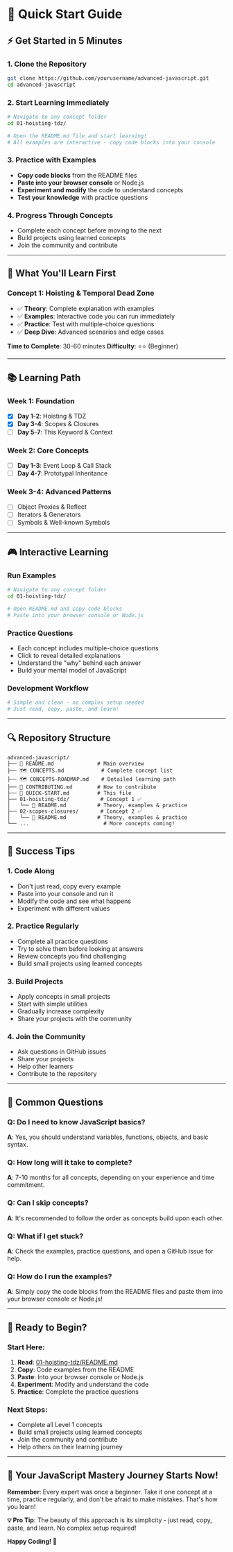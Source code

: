 # 🚀 Quick Start Guide

## ⚡ Get Started in 5 Minutes

### 1. **Clone the Repository**
```bash
git clone https://github.com/yourusername/advanced-javascript.git
cd advanced-javascript
```

### 2. **Start Learning Immediately**
```bash
# Navigate to any concept folder
cd 01-hoisting-tdz/

# Open the README.md file and start learning!
# All examples are interactive - copy code blocks into your console
```

### 3. **Practice with Examples**
- **Copy code blocks** from the README files
- **Paste into your browser console** or Node.js
- **Experiment and modify** the code to understand concepts
- **Test your knowledge** with practice questions

### 4. **Progress Through Concepts**
- Complete each concept before moving to the next
- Build projects using learned concepts
- Join the community and contribute

---

## 🎯 **What You'll Learn First**

### **Concept 1: Hoisting & Temporal Dead Zone**
- ✅ **Theory**: Complete explanation with examples
- ✅ **Examples**: Interactive code you can run immediately
- ✅ **Practice**: Test with multiple-choice questions
- ✅ **Deep Dive**: Advanced scenarios and edge cases

**Time to Complete**: 30-60 minutes
**Difficulty**: ⭐⭐ (Beginner)

---

## 📚 **Learning Path**

### **Week 1: Foundation**
- [x] **Day 1-2**: Hoisting & TDZ
- [x] **Day 3-4**: Scopes & Closures
- [ ] **Day 5-7**: This Keyword & Context

### **Week 2: Core Concepts**
- [ ] **Day 1-3**: Event Loop & Call Stack
- [ ] **Day 4-7**: Prototypal Inheritance

### **Week 3-4: Advanced Patterns**
- [ ] Object Proxies & Reflect
- [ ] Iterators & Generators
- [ ] Symbols & Well-known Symbols

---

## 🎮 **Interactive Learning**

### **Run Examples**
```bash
# Navigate to any concept folder
cd 01-hoisting-tdz/

# Open README.md and copy code blocks
# Paste into your browser console or Node.js
```

### **Practice Questions**
- Each concept includes multiple-choice questions
- Click to reveal detailed explanations
- Understand the "why" behind each answer
- Build your mental model of JavaScript

### **Development Workflow**
```bash
# Simple and clean - no complex setup needed
# Just read, copy, paste, and learn!
```

---

## 🔍 **Repository Structure**

```
advanced-javascript/
├── 📖 README.md              # Main overview
├── 🗺️ CONCEPTS.md            # Complete concept list
├── 🗺️ CONCEPTS-ROADMAP.md    # Detailed learning path
├── 🤝 CONTRIBUTING.md        # How to contribute
├── 🚀 QUICK-START.md         # This file
├── 01-hoisting-tdz/          # Concept 1 ✅
│   └── 📖 README.md          # Theory, examples & practice
├── 02-scopes-closures/       # Concept 2 ✅
│   └── 📖 README.md          # Theory, examples & practice
└── ...                        # More concepts coming!
```

---

## 🎯 **Success Tips**

### **1. Code Along**
- Don't just read, copy every example
- Paste into your console and run it
- Modify the code and see what happens
- Experiment with different values

### **2. Practice Regularly**
- Complete all practice questions
- Try to solve them before looking at answers
- Review concepts you find challenging
- Build small projects using learned concepts

### **3. Build Projects**
- Apply concepts in small projects
- Start with simple utilities
- Gradually increase complexity
- Share your projects with the community

### **4. Join the Community**
- Ask questions in GitHub issues
- Share your projects
- Help other learners
- Contribute to the repository

---

## 🚨 **Common Questions**

### **Q: Do I need to know JavaScript basics?**
**A**: Yes, you should understand variables, functions, objects, and basic syntax.

### **Q: How long will it take to complete?**
**A**: 7-10 months for all concepts, depending on your experience and time commitment.

### **Q: Can I skip concepts?**
**A**: It's recommended to follow the order as concepts build upon each other.

### **Q: What if I get stuck?**
**A**: Check the examples, practice questions, and open a GitHub issue for help.

### **Q: How do I run the examples?**
**A**: Simply copy the code blocks from the README files and paste them into your browser console or Node.js!

---

## 🎉 **Ready to Begin?**

### **Start Here**:
1. **Read**: [01-hoisting-tdz/README.md](./01-hoisting-tdz/README.md)
2. **Copy**: Code examples from the README
3. **Paste**: Into your browser console or Node.js
4. **Experiment**: Modify and understand the code
5. **Practice**: Complete the practice questions

### **Next Steps**:
- Complete all Level 1 concepts
- Build small projects using learned concepts
- Join the community and contribute
- Help others on their learning journey

---

## 🚀 **Your JavaScript Mastery Journey Starts Now!**

**Remember**: Every expert was once a beginner. Take it one concept at a time, practice regularly, and don't be afraid to make mistakes. That's how you learn!

**💡 Pro Tip**: The beauty of this approach is its simplicity - just read, copy, paste, and learn. No complex setup required!

**Happy Coding! 🎉**
